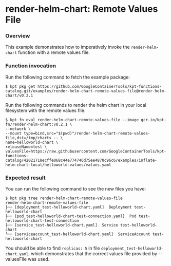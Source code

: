 # render-helm-chart: Remote Values File

### Overview

This example demonstrates how to imperatively invoke the `render-helm-chart`
function with a remote values file.

### Function invocation

Run the following command to fetch the example package:

```shell
$ kpt pkg get https://github.com/GoogleContainerTools/kpt-functions-catalog.git/examples/render-helm-chart-remote-values-file@render-helm-chart/v0.2.1
```

Run the following commands to render the helm chart in your local
filesystem with the remote values file.

```shell
$ kpt fn eval render-helm-chart-remote-values-file --image gcr.io/kpt-fn/render-helm-chart:v0.2.1 \
--network \
--mount type=bind,src="$(pwd)"/render-helm-chart-remote-values-file,dst=/tmp/charts -- \
name=helloworld-chart \
releaseName=test \
valuesFile=https://raw.githubusercontent.com/GoogleContainerTools/kpt-functions-catalog/42021718ecffe068c44e774746d75ee4870c96c6/examples/inflate-helm-chart-local/helloworld-values/values.yaml
```

### Expected result

You can run the following command to see the new files you have:

```shell
$ kpt pkg tree render-helm-chart-remote-values-file
render-helm-chart-remote-values-file
├── [deployment_test-helloworld-chart.yaml]  Deployment test-helloworld-chart
├── [pod_test-helloworld-chart-test-connection.yaml]  Pod test-helloworld-chart-test-connection
├── [service_test-helloworld-chart.yaml]  Service test-helloworld-chart
└── [serviceaccount_test-helloworld-chart.yaml]  ServiceAccount test-helloworld-chart
```

You should be able to find `replicas: 5` in
file `deployment_test-helloworld-chart.yaml`, which demonstrates that
the correct values file provided by --valuesFile was used.
